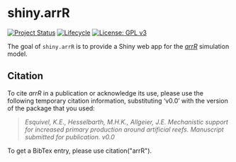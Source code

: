 
# shiny.arrR

<!-- badges: start -->
[![Project Status](https://www.repostatus.org/badges/latest/active.svg)](https://www.repostatus.org/#active)
[![Lifecycle](https://lifecycle.r-lib.org/articles/figures/lifecycle-experimental.svg)](https://lifecycle.r-lib.org/articles/stages.html)
[![License: GPL v3](https://img.shields.io/badge/License-GPLv3-blue.svg)](https://www.gnu.org/licenses/gpl-3.0)

<!-- badges: end -->

The goal of `shiny.arrR` is to provide a Shiny web app for the [*arrR*](https://allgeier-lab.github.io/arrR/) simulation model.

## Citation

To cite *arrR* in a publication or acknowledge its use, please use the
following temporary citation information, substituting ‘v0.0’ with the
version of the package that you used:

> *Esquivel, K.E., Hesselbarth, M.H.K., Allgeier, J.E. Mechanistic
> support for increased primary production around artificial reefs.
> Manuscript submitted for publication. v0.0*

To get a BibTex entry, please use citation("arrR").
